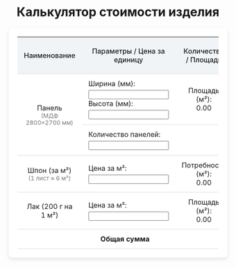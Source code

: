 <!DOCTYPE html>
<html lang="ru">
<head>
  <meta charset="UTF-8">
  <!-- Масштабирование для мобильных устройств -->
  <meta name="viewport" content="width=device-width, initial-scale=1">
  <!-- Отключаем автоматическое распознавание номеров телефонов в iOS -->
  <meta name="format-detection" content="telephone=no">
  <title>Калькулятор стоимости изделия</title>
  <style>
    /* Подключаем шрифт Roboto для современного вида */
    @import url('https://fonts.googleapis.com/css2?family=Roboto:wght@400;500&display=swap');

    body {
      font-family: 'Roboto', sans-serif;
      background: linear-gradient(135deg, #f5f7fa, #c3cfe2);
      margin: 0;
      padding: 20px;
      color: #333;
    }

    h1 {
      text-align: center;
      margin-bottom: 20px;
    }

    .card {
      background: #fff;
      border-radius: 8px;
      box-shadow: 0 4px 8px rgba(0, 0, 0, 0.1);
      max-width: 900px;
      margin: 0 auto;
      padding: 20px;
    }

    table {
      width: 100%;
      border-collapse: collapse;
      margin: 0 auto;
    }

    th, td {
      padding: 12px 15px;
      text-align: center;
      border-bottom: 1px solid #ddd;
    }

    th {
      background-color: #f0f4f7;
      font-weight: 500;
    }

    input[type="number"] {
      width: 100%;
      padding: 8px;
      border: 1px solid #ccc;
      border-radius: 4px;
      font-size: 1em;
      box-sizing: border-box;
      transition: border-color 0.3s ease;
      /* Сброс стандартного оформления для кроссбраузерности */
      -webkit-appearance: none;
      -moz-appearance: textfield;
      appearance: textfield;
    }

    input[type="number"]:focus {
      border-color: #007bff;
      outline: none;
      box-shadow: 0 0 5px rgba(0, 123, 255, 0.5);
    }

    .input-group {
      display: flex;
      flex-direction: column;
      align-items: flex-start;
      gap: 5px;
    }

    .small-text {
      font-size: 0.85em;
      color: #777;
    }

    @media (max-width: 768px) {
      th, td {
        font-size: 0.9em;
      }
      .input-group input[type="number"] {
        font-size: 0.9em;
      }
    }
  </style>
</head>
<body>
  <h1>Калькулятор стоимости изделия</h1>
  <div class="card">
    <table>
      <thead>
        <tr>
          <th>Наименование</th>
          <th>Параметры / Цена за единицу</th>
          <th>Количество / Площадь</th>
          <th>Итоговая стоимость ($)</th>
        </tr>
      </thead>
      <tbody>
        <!-- Ряд для панели (МДФ 2800×2700 мм) -->
        <tr>
          <td rowspan="2">
            Панель<br>
            <span class="small-text">(МДФ 2800×2700 мм)</span>
          </td>
          <td>
            <div class="input-group">
              <label for="panelWidth">Ширина (мм):</label>
              <!-- Поле пустое, но для расчётов используется резервное значение 2800 -->
              <input type="number" id="panelWidth" value="" min="1" inputmode="numeric">
            </div>
            <div class="input-group">
              <label for="panelHeight">Высота (мм):</label>
              <!-- Резервное значение 700 -->
              <input type="number" id="panelHeight" value="" min="1" inputmode="numeric">
            </div>
          </td>
          <td>
            Площадь (м²):<br>
            <span id="panelArea">0.00</span>
          </td>
          <td rowspan="2" id="panelCost">0.00</td>
        </tr>
        <tr>
          <td colspan="2">
            <div class="input-group">
              <label for="panelCount">Количество панелей:</label>
              <!-- Резервное значение 1 -->
              <input type="number" id="panelCount" value="" min="1" inputmode="numeric">
            </div>
          </td>
        </tr>
        <!-- Ряд для шпона -->
        <tr>
          <td>
            Шпон (за м²)<br>
            <span class="small-text">(1 лист ≈ 6 м²)</span>
          </td>
          <td>
            <div class="input-group">
              <label for="veneerPrice">Цена за м²:</label>
              <!-- Резервное значение 1 -->
              <input type="number" id="veneerPrice" value="" step="0.01" min="0" inputmode="decimal">
            </div>
          </td>
          <td>
            Потребность (м²):<br>
            <span id="veneerArea">0.00</span>
          </td>
          <td id="veneerTotal">0.00</td>
        </tr>
        <!-- Ряд для лака -->
        <tr>
          <td>Лак (200 г на 1 м²)</td>
          <td>
            <div class="input-group">
              <label for="lacquerPrice">Цена за м²:</label>
              <!-- Резервное значение 3 -->
              <input type="number" id="lacquerPrice" value="" step="0.01" min="0" inputmode="decimal">
            </div>
          </td>
          <td>
            Площадь (м²):<br>
            <span id="lacquerArea">0.00</span>
          </td>
          <td id="lacquerTotal">0.00</td>
        </tr>
      </tbody>
      <tfoot>
        <tr>
          <td colspan="3"><strong>Общая сумма</strong></td>
          <td id="grandTotal">0.00</td>
        </tr>
      </tfoot>
    </table>
  </div>

  <script>
    // Если поле пустое, для расчётов используется резервное значение,
    // а само поле остаётся пустым.
    function getValidatedValue(id, defaultValue) {
      const input = document.getElementById(id);
      const value = input.value.trim();
      return value === "" ? parseFloat(defaultValue) : parseFloat(value);
    }

    function calculateTotals() {
      const panelWidth  = getValidatedValue('panelWidth', 2800);
      const panelHeight = getValidatedValue('panelHeight', 700);
      const panelArea   = (panelWidth / 1000) * (panelHeight / 1000);
      document.getElementById('panelArea').innerText = panelArea.toFixed(2);

      const panelCount  = getValidatedValue('panelCount', 1);
      const totalArea   = panelArea * panelCount;

      const veneerPrice = getValidatedValue('veneerPrice', 1);
      document.getElementById('veneerArea').innerText = totalArea.toFixed(2);
      const veneerTotal = totalArea * veneerPrice;
      document.getElementById('veneerTotal').innerText = veneerTotal.toFixed(2);

      const lacquerPrice = getValidatedValue('lacquerPrice', 3);
      document.getElementById('lacquerArea').innerText = totalArea.toFixed(2);
      const lacquerTotal = totalArea * lacquerPrice;
      document.getElementById('lacquerTotal').innerText = lacquerTotal.toFixed(2);

      const panelCost = veneerTotal + lacquerTotal;
      document.getElementById('panelCost').innerText = panelCost.toFixed(2);
      document.getElementById('grandTotal').innerText = panelCost.toFixed(2);
    }

    // Обновляем расчёты при каждом вводе данных или при уходе с поля
    document.querySelectorAll('input[type="number"]').forEach(input => {
      input.addEventListener('input', calculateTotals);
      input.addEventListener('blur', calculateTotals);
    });

    window.addEventListener('load', calculateTotals);
  </script>
</body>
</html>
